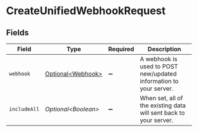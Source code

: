 # CreateUnifiedWebhookRequest


## Fields

| Field                                                             | Type                                                              | Required                                                          | Description                                                       |
| ----------------------------------------------------------------- | ----------------------------------------------------------------- | ----------------------------------------------------------------- | ----------------------------------------------------------------- |
| `webhook`                                                         | [Optional\<Webhook>](../../models/shared/Webhook.md)              | :heavy_minus_sign:                                                | A webhook is used to POST new/updated information to your server. |
| `includeAll`                                                      | *Optional\<Boolean>*                                              | :heavy_minus_sign:                                                | When set, all of the existing data will sent back to your server. |
